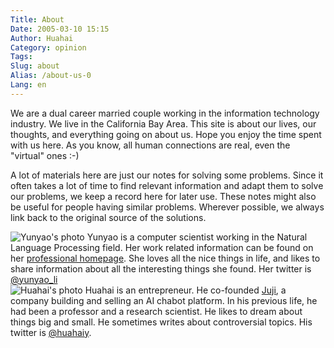 ```yaml
---
Title: About
Date: 2005-03-10 15:15
Author: Huahai
Category: opinion
Tags: 
Slug: about
Alias: /about-us-0
Lang: en
---
```


<!--![Photo of Yunyao and Huahai together](/images/slide-image-3.jpg)-->

We are a dual career married couple working in the information technology industry. We live in the California Bay Area. This site is about our lives, our thoughts, and everything going on about us. Hope you enjoy the time spent with us here. As you know, all human connections are real, even the "virtual" ones :-)

A lot of materials here are just our notes for solving some problems. Since it often takes a lot of time to find relevant information and adapt them to solve our problems, we keep a record here for later use. These notes might also be useful for people having similar problems. Wherever possible, we always link back to the original source of the solutions.

<div class="intro"> 
<div class="left">
  <img src="/images/yunyao.jpg" alt="Yunyao's photo"/> 
  Yunyao is a computer scientist working in the Natural Language Processing field. Her work related information can be found on her <a href="https://researcher.watson.ibm.com/researcher/view.php?person=us-yunyaoli">professional homepage</a>. She loves all the nice things in life, and likes to share information about all the interesting things she found. Her twitter is <a href="https://twitter.com/yunyao_li">@yunyao_li</a>
</div>
<div class="right">
  <img src="/images/huahai.jpg" alt="Huahai's photo"/>
  Huahai is an entrepreneur. He co-founded <a href="https://juji.io">Juji</a>, a company building and selling an AI chabot platform.  In his previous life, he had been a professor and a research scientist. He likes to dream about things big and small. He sometimes writes about controversial topics. His twitter is <a href="https://twitter.com/huahaiy">@huahaiy</a>. 
</div>
</div>

